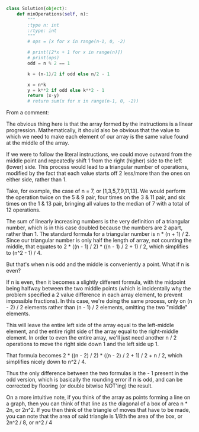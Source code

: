 ``` python
class Solution(object):
    def minOperations(self, n):
        """
        :type n: int
        :rtype: int
        """
        # ops = [x for x in range(n-1, 0, -2)

        # print([2*x + 1 for x in range(n)])
        # print(ops)
        odd = n % 2 == 1

        k = (n-1)/2 if odd else n/2 - 1

        x = n*k
        y = k**2 if odd else k**2 - 1
        return (x-y)
        # return sum(x for x in range(n-1, 0, -2))
```

From a comment:

The obvious thing here is that the array formed by the instructions is a linear progression. Mathematically, it should also be obvious that the value to which we need to make each element of our array is the same value found at the middle of the array.

If we were to follow the literal instructions, we could move outward from the middle point and repeatedly shift 1 from the right (higher) side to the left (lower) side. This process would lead to a triangular number of operations, modified by the fact that each value starts off 2 less/more than the ones on either side, rather than 1.

Take, for example, the case of n = 7, or [1,3,5,7,9,11,13]. We would perform the operation twice on the 5 & 9 pair, four times on the 3 & 11 pair, and six times on the 1 & 13 pair, bringing all values to the median of 7 with a total of 12 operations.

The sum of linearly increasing numbers is the very definition of a triangular number, which is in this case doubled because the numbers are 2 apart, rather than 1. The standard formula for a triangular number is n * (n + 1) / 2. Since our triangular number is only half the length of array, not counting the middle, that equates to 2 * ((n - 1) / 2) * ((n - 1) / 2 + 1) / 2, which simplifies to (n^2 - 1) / 4.

But that's when n is odd and the middle is conveniently a point. What if n is even?

If n is even, then it becomes a slightly different formula, with the midpoint being halfway between the two middle points (which is incidentally why the problem specified a 2 value difference in each array element, to prevent impossible fractions). In this case, we're doing the same process, only on (n - 2) / 2 elements rather than (n - 1) / 2 elements, omitting the two "middle" elements.

This will leave the entire left side of the array equal to the left-middle element, and the entire right side of the array equal to the right-middle element. In order to even the entire array, we'll just need another n / 2 operations to move the right side down 1 and the left side up 1.

That formula becomes 2 * ((n - 2) / 2) * ((n - 2) / 2 + 1) / 2 + n / 2, which simplifies nicely down to n^2 / 4.

Thus the only difference between the two formulas is the - 1 present in the odd version, which is basically the rounding error if n is odd, and can be corrected by flooring (or double bitwise NOT'ing) the result.

On a more intuitive note, if you think of the array as points forming a line on a graph, then you can think of that line as the diagonal of a box of area n * 2n, or 2n^2. If you then think of the triangle of moves that have to be made, you can note that the area of said triangle is 1/8th the area of the box, or 2n^2 / 8, or n^2 / 4
